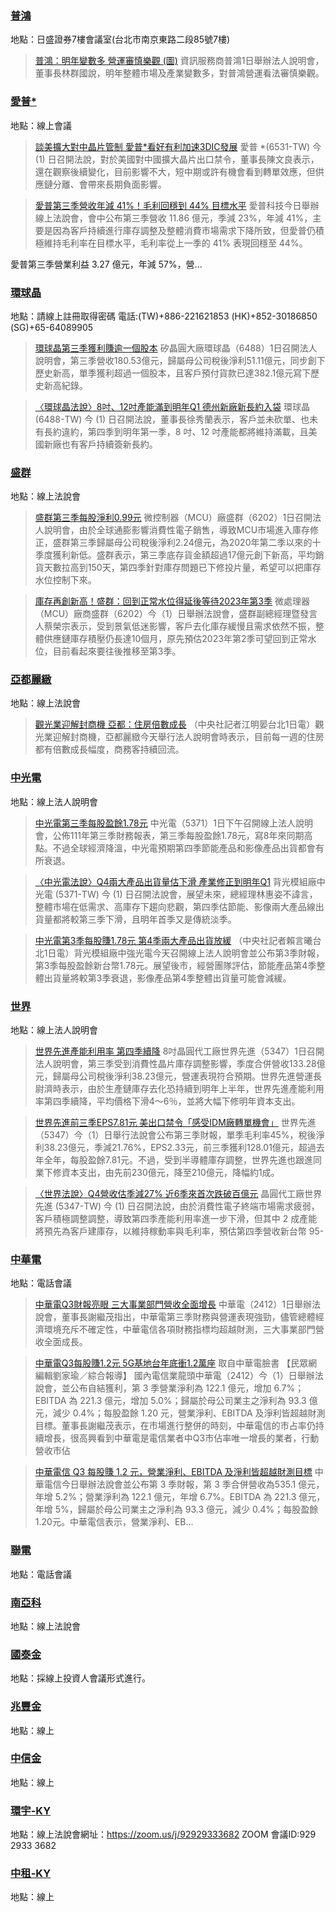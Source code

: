 
 ### [普鴻](https://www.google.com/search?q=普鴻&tbm=nws&tbs=qdr:d)


地點：日盛證券7樓會議室(台北市南京東路二段85號7樓)

> [普鴻：明年變數多 營運審慎樂觀 (圖)](https://tw.news.yahoo.com/%E6%99%AE%E9%B4%BB-%E6%98%8E%E5%B9%B4%E8%AE%8A%E6%95%B8%E5%A4%9A-%E7%87%9F%E9%81%8B%E5%AF%A9%E6%85%8E%E6%A8%82%E8%A7%80-%E5%9C%96-113913695.html)
資訊服務商普鴻1日舉辦法人說明會，董事長林群國說，明年整體市場及產業變數多，對普鴻營運看法審慎樂觀。

 ### [愛普*](https://www.google.com/search?q=愛普*&tbm=nws&tbs=qdr:d)


地點：線上會議

>[談美擴大對中晶片管制 愛普*看好有利加速3DIC發展](https://tw.stock.yahoo.com/news/%E8%AB%87%E7%BE%8E%E6%93%B4%E5%A4%A7%E5%B0%8D%E4%B8%AD%E6%99%B6%E7%89%87%E7%AE%A1%E5%88%B6-%E6%84%9B%E6%99%AE-%E7%9C%8B%E5%A5%BD%E6%9C%89%E5%88%A9%E5%8A%A0%E9%80%9F3dic%E7%99%BC%E5%B1%95-111938409.html)
愛普 *(6531-TW) 今 (1) 日召開法說，對於美國對中國擴大晶片出口禁令，董事長陳文良表示，還在觀察後續變化，目前影響不大，短中期或許有機會看到轉單效應，但供應鏈分離、會帶來長期負面影響。

>[愛普第三季營收年減 41%！毛利回穩到 44% 目標水平](https://finance.technews.tw/2022/11/01/connectivity/)
愛普科技今日舉辦線上法說會，會中公布第三季營收 11.86 億元，季減 23%，年減 41%，主要是因為客戶持續進行庫存調整及整體消費市場需求下降所致，但愛普仍積極維持毛利率在目標水平，毛利率從上一季的 41% 表現回穩至 44%。



愛普第三季營業利益 3.27 億元，年減 57%，營...

 ### [環球晶](https://www.google.com/search?q=環球晶&tbm=nws&tbs=qdr:d)


地點：請線上註冊取得密碼 電話:(TW)+886-221621853 (HK)+852-30186850 (SG)+65-64089905

>[環球晶第三季獲利賺逾一個股本](https://tw.stock.yahoo.com/news/%E7%92%B0%E7%90%83%E6%99%B6%E7%AC%AC%E4%B8%89%E5%AD%A3%E7%8D%B2%E5%88%A9%E8%B3%BA%E9%80%BE-%E5%80%8B%E8%82%A1%E6%9C%AC-105244900.html)
矽晶圓大廠環球晶（6488）1日召開法人說明會，第三季營收180.53億元，歸屬母公司稅後淨利51.11億元，同步創下歷史新高，單季獲利超過一個股本，且客戶預付貨款已達382.1億元寫下歷史新高紀錄。

>[〈環球晶法說〉8吋、12吋產能滿到明年Q1 德州新廠新長約入袋](https://tw.stock.yahoo.com/news/%E7%92%B0%E7%90%83%E6%99%B6%E6%B3%95%E8%AA%AA-8%E5%90%8B-12%E5%90%8B%E7%94%A2%E8%83%BD%E6%BB%BF%E5%88%B0%E6%98%8E%E5%B9%B4q1-%E5%BE%B7%E5%B7%9E%E6%96%B0%E5%BB%A0%E6%96%B0%E9%95%B7%E7%B4%84%E5%85%A5%E8%A2%8B-104701845.html)
環球晶 (6488-TW) 今 (1) 日召開法說，董事長徐秀蘭表示，客戶並未砍單、也未有長約違約，第四季到明年第一季，8 吋、12 吋產能都將維持滿載，且美國新廠也有客戶持續簽新長約。

 ### [盛群](https://www.google.com/search?q=盛群&tbm=nws&tbs=qdr:d)


地點：線上法說會

> [盛群第三季每股淨利0.99元](https://tw.stock.yahoo.com/news/%E7%9B%9B%E7%BE%A4%E7%AC%AC%E4%B8%89%E5%AD%A3%E6%AF%8F%E8%82%A1%E6%B7%A8%E5%88%A90-99%E5%85%83-105244281.html)
微控制器（MCU）廠盛群（6202）1日召開法人說明會，由於全球通膨影響消費性電子銷售，導致MCU市場進入庫存修正，盛群第三季歸屬母公司稅後淨利2.24億元，為2020年第二季以來的十季度獲利新低。盛群表示，第三季底存貨金額超過17億元創下新高，平均銷貨天數拉高到150天，第四季針對庫存問題已下修投片量，希望可以把庫存水位控制下來。

> [庫存再創新高！盛群：回到正常水位得延後等待2023年第3季](https://tw.stock.yahoo.com/news/%E5%BA%AB%E5%AD%98%E5%86%8D%E5%89%B5%E6%96%B0%E9%AB%98%EF%BC%81%E7%9B%9B%E7%BE%A4%EF%BC%9A%E5%9B%9E%E5%88%B0%E6%AD%A3%E5%B8%B8%E6%B0%B4%E4%BD%8D%E5%BE%97%E5%BB%B6%E5%BE%8C%E7%AD%89%E5%BE%85-2023-%E5%B9%B4%E7%AC%AC-3-%E5%AD%A3-100544500.html)
微處理器（MCU）廠商盛群（6202）今（1）日舉辦法說會，盛群副總經理暨發言人蔡榮宗表示，受到景氣低迷影響，客戶去化庫存緩慢且需求依然不振，整體供應鏈庫存積壓仍長達10個月，原先預估2023年第2季可望回到正常水位，目前看起來要往後推移至第3季。

 ### [亞都麗緻](https://www.google.com/search?q=亞都麗緻&tbm=nws&tbs=qdr:d)


地點：線上法說會

> [觀光業迎解封商機 亞都：住房倍數成長](https://tw.news.yahoo.com/%E8%A7%80%E5%85%89%E6%A5%AD%E8%BF%8E%E8%A7%A3%E5%B0%81%E5%95%86%E6%A9%9F-%E4%BA%9E%E9%83%BD-%E4%BD%8F%E6%88%BF%E5%80%8D%E6%95%B8%E6%88%90%E9%95%B7-111021146.html)
（中央社記者江明晏台北1日電）觀光業迎解封商機，亞都麗緻今天舉行法人說明會時表示，目前每一週的住房都有倍數成長幅度，商務客持續回流。

 ### [中光電](https://www.google.com/search?q=中光電&tbm=nws&tbs=qdr:d)


地點：線上法人說明會

> [中光電第三季每股盈餘1.78元](https://tw.stock.yahoo.com/news/%E4%B8%AD%E5%85%89%E9%9B%BB%E7%AC%AC%E4%B8%89%E5%AD%A3%E6%AF%8F%E8%82%A1%E7%9B%88%E9%A4%981-78%E5%85%83-093356584.html)
中光電（5371）1日下午召開線上法人說明會，公佈111年第三季財務報表，第三季每股盈餘1.78元，寫8年來同期高點。不過全球經濟降溫，中光電預期第四季節能產品和影像產品出貨都會有所衰退。

> [〈中光電法說〉Q4兩大產品出貨量估下滑 產業修正到明年Q1](https://tw.stock.yahoo.com/news/%E4%B8%AD%E5%85%89%E9%9B%BB%E6%B3%95%E8%AA%AA-q4%E5%85%A9%E5%A4%A7%E7%94%A2%E5%93%81%E5%87%BA%E8%B2%A8%E9%87%8F%E4%BC%B0%E4%B8%8B%E6%BB%91-%E7%94%A2%E6%A5%AD%E4%BF%AE%E6%AD%A3%E5%88%B0%E6%98%8E%E5%B9%B4q1-112515104.html)
背光模組廠中光電 (5371-TW) 今 (1) 日召開法說會，展望未來，總經理林惠姿不諱言，整體市場在低需求、高庫存下趨向悲觀，第四季估節能、影像兩大產品線出貨量都將較第三季下滑，且明年首季又是傳統淡季。

> [中光電第3季每股賺1.78元 第4季兩大產品出貨放緩](https://tw.news.yahoo.com/%E4%B8%AD%E5%85%89%E9%9B%BB%E7%AC%AC3%E5%AD%A3%E6%AF%8F%E8%82%A1%E8%B3%BA1-78%E5%85%83-%E7%AC%AC4%E5%AD%A3%E5%85%A9%E5%A4%A7%E7%94%A2%E5%93%81%E5%87%BA%E8%B2%A8%E6%94%BE%E7%B7%A9-112934699.html)
（中央社記者賴言曦台北1日電）背光模組廠中強光電今天召開線上法人說明會並公布第3季財報，第3季每股盈餘新台幣1.78元。展望後市，經營團隊評估，節能產品第4季整體出貨量將較第3季衰退，影像產品第4季整體出貨量可能會減緩。

 ### [世界](https://www.google.com/search?q=世界&tbm=nws&tbs=qdr:d)


地點：線上法人說明會

> [世界先進產能利用率 第四季續降](https://tw.stock.yahoo.com/news/%E4%B8%96%E7%95%8C%E5%85%88%E9%80%B2%E7%94%A2%E8%83%BD%E5%88%A9%E7%94%A8%E7%8E%87-%E7%AC%AC%E5%9B%9B%E5%AD%A3%E7%BA%8C%E9%99%8D-105314519.html)
8吋晶圓代工廠世界先進（5347）1日召開法人說明會，第三季受到消費性晶片庫存調整影響，季度合併營收133.28億元，歸屬母公司稅後淨利38.23億元，營運表現符合預期。世界先進營運長尉濟時表示，由於生產鏈庫存去化恐持續到明年上半年，世界先進產能利用率第四季續降，平均價格下滑4～6％，並將大幅下修明年資本支出。

> [世界先進前三季EPS7.81元 美出口禁令「感受IDM廠轉單機會」](https://tw.stock.yahoo.com/news/%E4%B8%96%E7%95%8C%E5%85%88%E9%80%B2%E5%89%8D%E4%B8%89%E5%AD%A3-eps-781-%E5%85%83-%E7%BE%8E%E5%87%BA%E5%8F%A3%E7%A6%81%E4%BB%A4%E3%80%8C%E6%84%9F%E5%8F%97idm%E5%BB%A0%E8%BD%89%E5%96%AE%E6%A9%9F%E6%9C%83%E3%80%8D-091705411.html)
世界先進（5347）今（1）日舉行法說會公布第三季財報，單季毛利率45%，稅後淨利38.23億元，季減21.76%，EPS2.33元，前三季獲利128.01億元，超過去年全年，每股盈餘7.81元。不過，受到半導體庫存調整，世界先進也跟進同業下修資本支出，由先前230億元，降至210億元，降幅約1成。

> [〈世界法說〉Q4營收估季減27% 近6季來首次跌破百億元](https://tw.stock.yahoo.com/news/%E4%B8%96%E7%95%8C%E6%B3%95%E8%AA%AA-q4%E7%87%9F%E6%94%B6%E4%BC%B0%E5%AD%A3%E6%B8%9B27-%E8%BF%916%E5%AD%A3%E4%BE%86%E9%A6%96%E6%AC%A1%E8%B7%8C%E7%A0%B4%E7%99%BE%E5%84%84%E5%85%83-084612038.html)
晶圓代工廠世界先進 (5347-TW) 今 (1) 日召開法說，由於消費性電子終端市場需求疲弱，客戶積極調整調整，導致第四季產能利用率進一步下滑，但其中 2 成產能將預先為客戶建庫存，以維持稼動率與毛利率，預估第四季營收新台幣 95-

 ### [中華電](https://www.google.com/search?q=中華電&tbm=nws&tbs=qdr:d)


地點：電話會議

> [中華電Q3財報亮眼 三大事業部門營收全面增長](https://tw.stock.yahoo.com/news/%E4%B8%AD%E8%8F%AF%E9%9B%BBq3%E8%B2%A1%E5%A0%B1%E4%BA%AE%E7%9C%BC-%E4%B8%89%E5%A4%A7%E4%BA%8B%E6%A5%AD%E9%83%A8%E9%96%80%E7%87%9F%E6%94%B6%E5%85%A8%E9%9D%A2%E5%A2%9E%E9%95%B7-122335769.html)
中華電（2412）1日舉辦法說會，董事長謝繼茂指出，中華電第三季財務與營運表現強勁，儘管總體經濟環境充斥不確定性，中華電信各項財務指標均超越財測，三大事業部門營收全面成長。

> [中華電Q3每股賺1.2元 5G基地台年底衝1.2萬座](https://tw.news.yahoo.com/%E4%B8%AD%E8%8F%AF%E9%9B%BBq3%E6%AF%8F%E8%82%A1%E8%B3%BA1-2%E5%85%83-5g%E5%9F%BA%E5%9C%B0%E5%8F%B0%E5%B9%B4%E5%BA%95%E8%A1%9D1-2%E8%90%AC%E5%BA%A7-080832423.html)
取自中華電臉書 【民眾網編輯劉家瑜／綜合報導】 國內電信業龍頭中華電（2412）今（1）日舉辦法說會，並公布自結獲利，第 3 季營業淨利為 122.1 億元，增加 6.7%；EBITDA 為 221.3 億元，增加 5.0%；歸屬於母公司業主之淨利為 93.3 億元，減少 0.4%；每股盈餘 1.20 元，營業淨利、EBITDA 及淨利皆超越財測目標。董事長謝繼茂表示，在市場進行整併的時刻，中華電信的市占率仍持續增長，很高興看到中華電是電信業者中Q3市佔率唯一增長的業者，行動營收市佔

> [中華電信 Q3 每股賺 1.2 元，營業淨利、EBITDA 及淨利皆超越財測目標](https://finance.technews.tw/2022/11/01/chunghwa-telecom-15/)
中華電信今日舉辦法說會並公布第 3 季財報，第 3 季合併營收為535.1 億元，年增 5.2%；營業淨利為 122.1 億元，年增 6.7%。EBITDA 為 221.3 億元，年增 5%，歸屬於母公司業主之淨利為 93.3 億元，減少 0.4%；每股盈餘 1.20元。中華電信表示，營業淨利、EB...

 ### [聯電](https://www.google.com/search?q=聯電&tbm=nws&tbs=qdr:d)


地點：電話會議

 ### [南亞科](https://www.google.com/search?q=南亞科&tbm=nws&tbs=qdr:d)


地點：線上法說會

 ### [國泰金](https://www.google.com/search?q=國泰金&tbm=nws&tbs=qdr:d)


地點：採線上投資人會議形式進行。

 ### [兆豐金](https://www.google.com/search?q=兆豐金&tbm=nws&tbs=qdr:d)


地點：線上

 ### [中信金](https://www.google.com/search?q=中信金&tbm=nws&tbs=qdr:d)


地點：線上

 ### [環宇-KY](https://www.google.com/search?q=環宇-KY&tbm=nws&tbs=qdr:d)


地點：線上法說會網址：https://zoom.us/j/92929333682 ZOOM 會議ID:929 2933 3682

 ### [中租-KY](https://www.google.com/search?q=中租-KY&tbm=nws&tbs=qdr:d)


地點：線上
